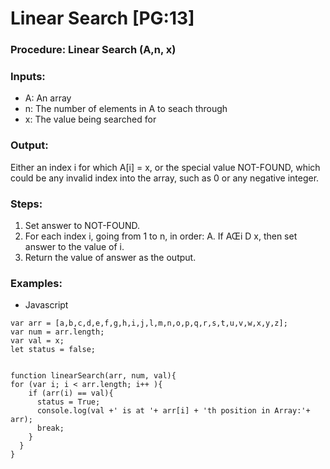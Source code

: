 # Linear Search [PG:13]

### Procedure: Linear Search (A,n, x)
### Inputs:
- A: An array
- n: The number of elements in A to seach through
- x: The value being searched for

### Output:
  Either an index i for which A[i] = x, or the special value
  NOT-FOUND, which could be any invalid index into the array, such as
  0 or any negative integer.

### Steps:
1. Set answer to NOT-FOUND.
2. For each index i, going from 1 to n, in order:
A. If AŒi D x, then set answer to the value of i.
3. Return the value of answer as the output.

### Examples:
- Javascript
```
var arr = [a,b,c,d,e,f,g,h,i,j,l,m,n,o,p,q,r,s,t,u,v,w,x,y,z];
var num = arr.length;
var val = x;
let status = false;


function linearSearch(arr, num, val){
for (var i; i < arr.length; i++ ){
    if (arr(i) == val){
      status = True;
      console.log(val +' is at '+ arr[i] + 'th position in Array:'+ arr);
      break;
    }
  }
}
```
